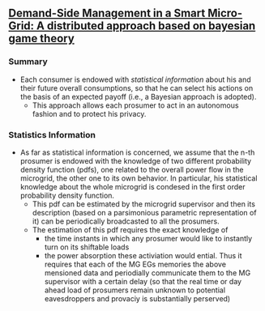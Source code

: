 ## [Demand-Side Management in a Smart Micro-Grid: A distributed approach based on bayesian game theory](http://ieeexplore.ieee.org/xpl/articleDetails.jsp?arnumber=7007722)

### Summary
- Each consumer is endowed with *statistical information* about his and their future overall consumptions, so that he can select his actions on the basis of an expected payoff (i.e., a Bayesian approach is adopted).
  - This approach allows each prosumer to act in an autonomous fashion and to protect his privacy.

### Statistics Information
- As far as statistical information is concerned, we assume that the n-th prosumer is endowed with the knowledge of two different probability density function (pdfs), one related to the overall power flow in the microgrid, the other one to its own behavior. In particular, his statistical knowledge about the whole microgrid is condesed in the first order probability density function.
  - This pdf can be estimated by the microgrid supervisor and then its description (based on a parsimonious parametric representation of it) can be periodically broadcasted to all the prosumers.
  - The estimation of this pdf requires the exact knowledge of
    - the time instants in which any prosumer would like to instantly turn on its shiftable loads
    - the power absorption these activiation would ential. Thus it requires that each of the MG EGs memories the above mensioned data and periodially communicate them to the MG supervisor with a certain delay (so that the real time or day ahead load of prosumers remain unknown to potential eavesdroppers and provaciy is substantially perserved)
